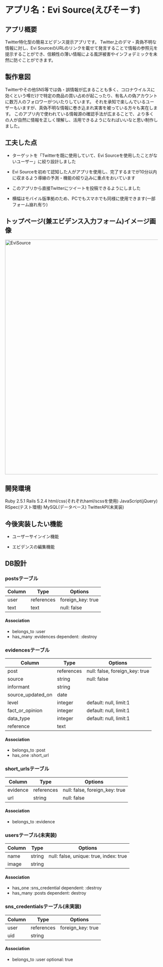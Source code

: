 # アプリ名：Evi Source(えびそーす)

## アプリ概要

Twitter特化型の簡易エビデンス提示アプリです。
Twitter上のデマ・真偽不明な情報に対し、Evi SourceのURLのリンクを載せて発言することで情報の参照元を提示することができ、信頼性の薄い情報による風評被害やインフォデミックを未然に防ぐことができます。

## 製作意図

Twitterやその他SNS等では偽・誤情報が広まることも多く、コロナウイルスに効くという噂だけで特定の商品の買い占めが起こったり、有名人の偽アカウントに数万人のフォロワーがついたりしています。
それを承知で楽しんでいるユーザーもいますが、真偽不明な情報に巻き込まれ実害を被っている方々も実在します。
このアプリ内で使われている情報源の確認手法が広まることで、より多くの人が自然に情報を正しく理解し、活用できるようになればいいなと思い制作しました。

## 工夫した点

* ターゲットを「Twitterを既に使用していて、Evi Sourceを使用したことがないユーザー」に絞り設計しました

* Evi Sourceを初めて認知した人がアプリを使用し、完了するまでが10分以内に収まるよう導線の予測・機能の絞り込みに重点をおいています

* このアプリから直接Twitterにツイートを投稿できるようにしました

* 横幅はモバイル版準拠のため、PCでもスマホでも同様に使用できます(一部フォーム崩れ有り)

## トップページ(兼エビデンス入力フォーム)イメージ画像

<img width="774" alt="EviSource" src="https://user-images.githubusercontent.com/55307855/93936221-c6aaee00-fd60-11ea-984e-e03c0f3ebb0b.png">

## 開発環境

Ruby 2.5.1
Rails 5.2.4
html/css(それぞれhaml/scssを使用)
JavaScript(jQuery)
RSpec(テスト環境)
MySQL(データベース)
TwitterAPI(未実装)

## 今後実装したい機能

* ユーザーサインイン機能

* エビデンスの編集機能

## DB設計

### postsテーブル

|Column|Type|Options|
|------|----|-------|
|user|references|foreign_key: true|
|text|text|null: false|

#### Association

* belongs_to :user
* has_many :evidences dependent: :destroy

### evidencesテーブル

|Column|Type|Options|
|------|----|-------|
|post|references|null: false, foreign_key: true|
|source|string|null: false|
|informant|string||
|source_updated_on|date||
|level|integer|default: null, limit:1|
|fact_or_opinion|integer|default: null, limit:1|
|data_type|integer|default: null, limit:1|
|reference|text||

#### Association

* belongs_to :post
* has_one :short_url

### short_urlsテーブル

|Column|Type|Options|
|------|----|-------|
|evidence|references|null: false, foreign_key: true|
|url|string|null: false|

#### Association

* belongs_to :evidence

### usersテーブル(未実装)

|Column|Type|Options|
|------|----|-------|
|name|string|null: false, unique: true, index: true|
|image|string||

#### Association

* has_one :sns_credential dependent: :destroy
* has_many :posts dependent: destroy

### sns_credentialsテーブル(未実装)

|Column|Type|Options|
|------|----|-------|
|user|references|foreign_key: true|
|uid|string||

#### Association

* belongs_to :user optional: true
